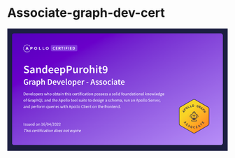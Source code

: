 # Associate-graph-dev-cert

![Alt text](https://github.com/SandeepPurohit9/Associate-graph-dev-cert/blob/main/Screenshot%202022-04-16%20at%206.02.43%20AM.png?raw=true)


